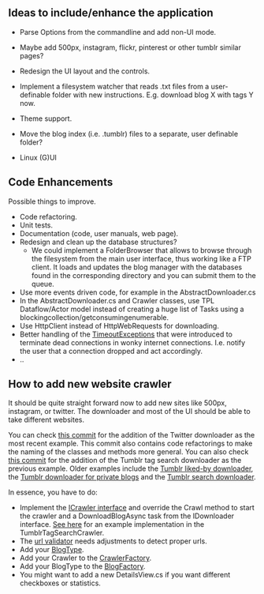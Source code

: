 ## Ideas to include/enhance the application ##

* Parse Options from the commandline and add non-UI mode.

* Maybe add 500px, instagram, flickr, pinterest or other tumblr similar pages?

* Redesign the UI layout and the controls.

* Implement a filesystem watcher that reads .txt files from a user-definable folder with new instructions. E.g. download blog X with tags Y now.

* Theme support.

* Move the blog index (i.e. .tumblr) files to a separate, user definable folder?

* Linux (G)UI

## Code Enhancements ##
Possible things to improve.

* Code refactoring.
* Unit tests.
* Documentation (code, user manuals, web page).
* Redesign and clean up the database structures?
  * We could implement a FolderBrowser that allows to browse through the filesystem from the main user interface, thus working like a FTP client. It loads and updates the blog manager with the databases found in the corresponding directory and you can submit them to the queue.
* Use more events driven code, for example in the AbstractDownloader.cs
* In the AbstractDownloader.cs and Crawler classes, use TPL Dataflow/Actor model instead of creating a huge list of Tasks using a blockingcollection/getconsumingenumerable.
* Use HttpClient instead of HttpWebRequests for downloading.
* Better handling of the [TimeoutExceptions](https://github.com/TumblThreeApp/TumblThree/blob/master/src/TumblThree/TumblThree.Applications/Extensions/TaskTimeoutExtension.cs) that were introduced to terminate dead connections in wonky internet connections. I.e. notify the user that a connection dropped and act accordingly.
* ..

## How to add new website crawler ##

It should be quite straight forward now to add new sites like 500px, instagram, or twitter.
The downloader and most of the UI should be able to take different websites.

You can check [this commit](https://github.com/TumblThreeApp/TumblThree/commit/d1823548493b37baded60db35492f9f3040ecfe5) for the addition of the Twitter downloader as the most recent example. This commit also contains code refactorings to make the naming of the classes and methods more general.
You can also check [this commit](https://github.com/johanneszab/TumblThree/commit/efc9d903f49864ef1424b5496fabce0f0780a68d) for the addition of the Tumblr tag search downloader as the previous example. Older examples include the [Tumblr liked-by downloader](https://github.com/johanneszab/TumblThree/commit/d11375407f462e32ac3ccacb03e7b0861bbaaa39), the [Tumblr downloader for private blogs](https://github.com/johanneszab/TumblThree/commit/8ed1e11efc7c110931b29147460acfe814d4dc84) and the [Tumblr search downloader](https://github.com/TumblThreeApp/TumblThree/commit/cd6383749d28151c49cb3b59f16434f76bf84bfb). 

In essence, you have to do:

* Implement the [ICrawler interface](https://github.com/TumblThreeApp/TumblThree/blob/master/src/TumblThree/TumblThree.Applications/Crawler/ICrawler.cs) and override the Crawl method to start the crawler and a DownloadBlogAsync task from the IDownloader interface. [See here](https://github.com/TumblThreeApp/TumblThree/blob/master/src/TumblThree/TumblThree.Applications/Crawler/TumblrTagSearchCrawler.cs#L38) for an example implementation in the TumblrTagSearchCrawler.
* The [url validator](https://github.com/TumblThreeApp/TumblThree/blob/master/src/TumblThree/TumblThree.Domain/Models/Validator.cs) needs adjustments to detect proper urls.
* Add your [BlogType](https://github.com/TumblThreeApp/TumblThree/blob/master/src/TumblThree/TumblThree.Domain/Models/BlogTypes.cs).
* Add your Crawler to the [CrawlerFactory](https://github.com/TumblThreeApp/TumblThree/blob/master/src/TumblThree/TumblThree.Applications/Crawler/CrawlerFactory.cs).
* Add your BlogType to the [BlogFactory](https://github.com/TumblThreeApp/TumblThree/blob/master/src/TumblThree/TumblThree.Domain/Models/BlogFactory.cs).
* You might want to add a new DetailsView.cs if you want different checkboxes or statistics.
